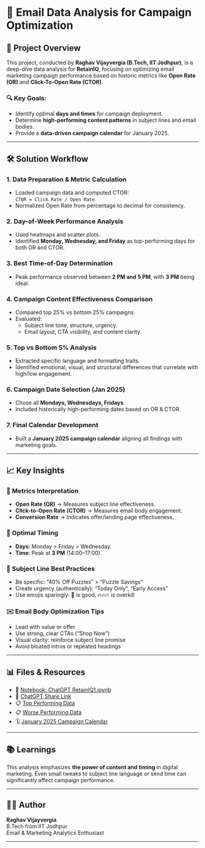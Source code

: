 # 📧 Email Data Analysis for Campaign Optimization

## 📌 Project Overview

This project, conducted by **Raghav Vijayvergia (B.Tech, IIT Jodhpur)**, is a deep-dive data analysis for **RetainIQ**, focusing on optimizing email marketing campaign performance based on historic metrics like **Open Rate (OR)** and **Click-To-Open Rate (CTOR)**.

### 🔍 Key Goals:
- Identify optimal **days and times** for campaign deployment.
- Determine **high-performing content patterns** in subject lines and email bodies.
- Provide a **data-driven campaign calendar** for January 2025.

---

## 🛠️ Solution Workflow

### 1. Data Preparation & Metric Calculation
- Loaded campaign data and computed CTOR:  
  `CTOR = Click Rate / Open Rate`
- Normalized Open Rate from percentage to decimal for consistency.

### 2. Day-of-Week Performance Analysis
- Used heatmaps and scatter plots.
- Identified **Monday, Wednesday, and Friday** as top-performing days for both OR and CTOR.

### 3. Best Time-of-Day Determination
- Peak performance observed between **2 PM and 5 PM**, with **3 PM** being ideal.

### 4. Campaign Content Effectiveness Comparison
- Compared top 25% vs bottom 25% campaigns.
- Evaluated:
  - Subject line tone, structure, urgency.
  - Email layout, CTA visibility, and content clarity.

### 5. Top vs Bottom 5% Analysis
- Extracted specific language and formatting traits.
- Identified emotional, visual, and structural differences that correlate with high/low engagement.

### 6. Campaign Date Selection (Jan 2025)
- Chose all **Mondays, Wednesdays, Fridays**.
- Included historically high-performing dates based on OR & CTOR.

### 7. Final Calendar Development
- Built a **January 2025 campaign calendar** aligning all findings with marketing goals.

---

## 📈 Key Insights

### 🔑 Metrics Interpretation
- **Open Rate (OR)** → Measures subject line effectiveness.
- **Click-to-Open Rate (CTOR)** → Measures email body engagement.
- **Conversion Rate** → Indicates offer/landing page effectiveness.

### 📅 Optimal Timing
- **Days**: Monday > Friday > Wednesday.
- **Time**: Peak at **3 PM** (14:00–17:00).

### 📝 Subject Line Best Practices
- Be specific: “40% Off Puzzles” > “Puzzle Savings”
- Create urgency (authentically): “Today Only”, “Early Access”
- Use emojis sparingly: 🧩 is good, 🔥🔥🔥 is overkill

### ✉️ Email Body Optimization Tips
- Lead with value or offer
- Use strong, clear CTAs (“Shop Now”)
- Visual clarity: reinforce subject line promise
- Avoid bloated intros or repeated headings

---

## 📊 Files & Resources

- 📓 [Notebook: ChatGPT RetainIQ1.ipynb](https://colab.research.google.com/drive/1BQHeXxDrF7432PI6HYQapR0Dw4WfLiZi?usp=sharing)
- 🧠 [ChatGPT Share Link](https://chatgpt.com/share/6828a94c-3990-800d-8cc0-44d5e1b853cb)
- 📋 [Top Performing Data](https://docs.google.com/spreadsheets/d/1xitJ6txc6x7Ny_O7spfa66fTLGFpOZ0YZryTPoZDv98/edit?usp=sharing)
- 📋 [Worse Performing Data](https://docs.google.com/spreadsheets/d/1TvVO5b6GwazXcEFrsxaEViH0Mhwaq2gd9Z79mLPCkYY/edit?usp=sharing)
- 🗓️ [January 2025 Campaign Calendar](https://docs.google.com/spreadsheets/d/1anuUiczE4ZA7lUKIKJYS-Y4DlL-_uLUbmu_CL4_yAvA/edit?usp=sharing)

---

## 📚 Learnings

This analysis emphasizes **the power of content and timing** in digital marketing. Even small tweaks to subject line language or send time can significantly affect campaign performance.

---

## 👨‍💻 Author

**Raghav Vijayvergia**  
B.Tech from IIT Jodhpur  
Email & Marketing Analytics Enthusiast  

---






